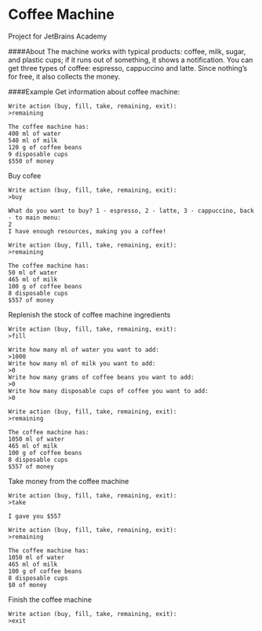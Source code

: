 # Coffee Machine
Project for JetBrains Academy

####About
The machine works with typical products: coffee, milk, sugar, and plastic cups; if it runs out of something, it shows a notification. You can get three types of coffee: espresso, cappuccino and latte. Since nothing’s for free, it also collects the money.


####Example 
Get information about coffee machine:

	Write action (buy, fill, take, remaining, exit): 
	>remaining
	
	The coffee machine has:
	400 ml of water
	540 ml of milk
	120 g of coffee beans
	9 disposable cups
	$550 of money

Buy cofee

	Write action (buy, fill, take, remaining, exit): 
	>buy
	
	What do you want to buy? 1 - espresso, 2 - latte, 3 - cappuccino, back - to main menu: 
	2
	I have enough resources, making you a coffee!
	
	Write action (buy, fill, take, remaining, exit): 
	>remaining
	
	The coffee machine has:
	50 ml of water
	465 ml of milk
	100 g of coffee beans
	8 disposable cups
	$557 of money

Replenish the stock of coffee machine ingredients

	Write action (buy, fill, take, remaining, exit): 
	>fill
	
	Write how many ml of water you want to add: 
	>1000
	Write how many ml of milk you want to add: 
	>0
	Write how many grams of coffee beans you want to add: 
	>0
	Write how many disposable cups of coffee you want to add: 
	>0
	
	Write action (buy, fill, take, remaining, exit): 
	>remaining
	
	The coffee machine has:
	1050 ml of water
	465 ml of milk
	100 g of coffee beans
	8 disposable cups
	$557 of money

Take money from the coffee machine

	Write action (buy, fill, take, remaining, exit): 
	>take
	
	I gave you $557
	
	Write action (buy, fill, take, remaining, exit): 
	>remaining
	
	The coffee machine has:
	1050 ml of water
	465 ml of milk
	100 g of coffee beans
	8 disposable cups
	$0 of money



Finish the coffee machine

	Write action (buy, fill, take, remaining, exit): 
	>exit
